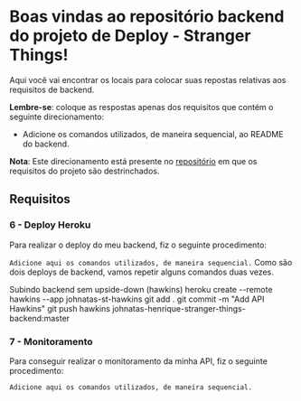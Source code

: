 # Boas vindas ao repositório backend do projeto de Deploy - Stranger Things!

Aqui você vai encontrar os locais para colocar suas repostas relativas aos requisitos de backend.

**Lembre-se**: coloque as respostas apenas dos requisitos que contém o seguinte direcionamento:

  - Adicione os comandos utilizados, de maneira sequencial, ao README do backend.

**Nota**: Este direcionamento está presente no [repositório](https://github.com/tryber/sd-02-project-stranger-things) em que os requisitos do projeto são destrinchados.

## Requisitos

### 6 - Deploy Heroku

Para realizar o deploy do meu backend, fiz o seguinte procedimento:

`Adicione aqui os comandos utilizados, de maneira sequencial.`
Como são dois deploys de backend, vamos repetir alguns comandos duas vezes.

Subindo backend sem upside-down (hawkins)
heroku create --remote hawkins --app johnatas-st-hawkins
git add .
git commit -m "Add API Hawkins"
git push hawkins johnatas-henrique-stranger-things-backend:master

### 7 - Monitoramento

Para conseguir realizar o monitoramento da minha API, fiz o seguinte procedimento:

`Adicione aqui os comandos utilizados, de maneira sequencial.`

